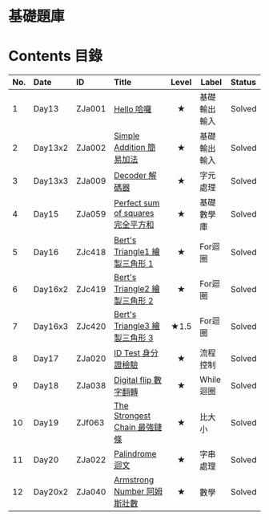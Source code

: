 # 基礎題庫

# Contents 目錄

|No.   |Date     |ID        |Title                      |Level    |Label              |Status   |
|:-----|:--------|:---------|:--------------------------|:-------:|-------------------|:--------|
|1     |Day13    |ZJa001    |[Hello 哈囉](Day13-ZJa001_Hello-Solved/) |★ |基礎輸出輸入 |Solved   |
|2     |Day13x2  |ZJa002    |[Simple Addition 簡易加法](Day13x2-ZJa002_SimpleAddition-Solved/) |★ |基礎輸出輸入 |Solved   |
|3     |Day13x3  |ZJa009    |[Decoder 解碼器](Day13x3-ZJa009_Decoder-Solved/) |★ |字元處理 |Solved   |
|4     |Day15    |ZJa059    |[Perfect sum of squares 完全平方和](Day15-ZJa059_PerfectSumOfSquare-Solved/) |★ |基礎數學庫 |Solved   |
|5     |Day16    |ZJc418    |[Bert's Triangle1 繪製三角形 1](Day16-ZJc418_BertTriangle1-Solved/) |★ |For迴圈 |Solved   |
|6     |Day16x2  |ZJc419    |[Bert's Triangle2 繪製三角形 2](Day16x2-ZJc419_BertTriangle2-Solved/) |★ |For迴圈 |Solved   |
|7     |Day16x3  |ZJc420    |[Bert's Triangle3 繪製三角形 3](Day16x3-ZJc420_BertTriangle3-Solved/) |★1.5 |For迴圈 |Solved   |
|8     |Day17    |ZJa020    |[ID Test 身分證檢驗](Day17-ZJa020_IDTest-Solved/) |★ |流程控制 |Solved   |
|9     |Day18    |ZJa038    |[Digital flip 數字翻轉](Day18-ZJa038_DigitalFlip-Solved/) |★ |While迴圈 |Solved   |
|10    |Day19    |ZJf063    |[The Strongest Chain 最強鏈條](Day19-ZJf063_TheStrongestChain-Solved/) |★ |比大小 |Solved   |
|11    |Day20    |ZJa022    |[Palindrome 迴文](Day20-ZJa022_Palindrome-Solved/) |★ |字串處理 |Solved   |
|12    |Day20x2  |ZJa040    |[Armstrong Number 阿姆斯壯數](Day20x2-ZJa040_ArmstrongNumber-Solved/) |★ |數學 |Solved   |
